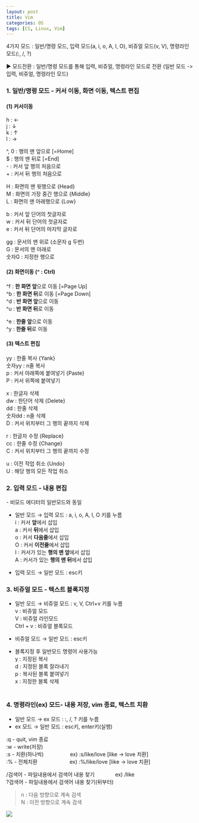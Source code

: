 ```yaml
---
layout: post
title: Vim
categories: OS
tags: [CS, Linux, Vim]
---
```


4가지 모드 : 일반/명령 모드, 입력 모드(a, i, o, A, I, O), 비쥬얼 모드(v, V), 명령라인 모드(:, /, ?)

▶ 모드전환 : 일반/명령 모드를 통해 입력, 비쥬얼, 명령라인 모드로 전환 (일반 모드 -> 입력, 비쥬얼, 명령라인 모드)

### 1\. 일반/명령 모드 - 커서 이동, 화면 이동, 텍스트 편집

#### (1) 커서이동  
h : ←  
j : ↓  
k : ↑  
l : →  

^, 0 : 행의 맨 앞으로  [=Home]  
$ : 행의 맨 뒤로   [=End]   
\- : 커서 앞 행의 처음으로   
\+ : 커서 뒤 행의 처음으로 

H : 화면의 맨 윗행으로  {Head}  
M : 화면의 가장 중간 행으로  {Middle}  
L : 화면의 맨 아래행으로  {Low}  

b : 커서 앞 단어의 첫글자로  
w : 커서 뒤 단어의 첫글자로  
e : 커서 뒤 단어의 마지막 글자로  

gg : 문서의 맨 위로  (소문자 g 두번)  
G : 문서의 맨 아래로  
숫자G : 지정한 행으로 

#### (2) 화면이동 (^ : Ctrl)  
^f : **한 화면 앞**으로 이동  [=Page Up]    
^b : **한 화면 뒤**로 이동  [=Page Down]  
^d : **반 화면 앞**으로 이동  
^u : **반 화면 뒤**로 이동  

^e : **한줄 앞**으로 이동  
^y : **한줄 뒤**로 이동  

#### (3) 텍스트 편집   
yy : 한줄 복사  {Yank}  
숫자yy : n줄 복사  
p : 커서 아래쪽에 붙여넣기  {Paste}  
P : 커서 위쪽에 붙여넣기  

x : 한글자 삭제  
dw : 한단어 삭제  {Delete}  
dd : 한줄 삭제  
숫자dd : n줄 삭제  
D : 커서 위치부터 그 행의 끝까지 삭제  

r : 한글자 수정  {Replace}  
cc : 한줄 수정 {Change}  
C : 커서 위치부터 그 행의 끝까지 수정

u : 이전 작업 취소  {Undo}  
U : 해당 행의 모든 작업 취소  

### 2\. 입력 모드 - 내용 편집
 \- 비모드 에디터의 일반모드와 동일

* 일반 모드 → 입력 모드 : a, i, o, A, I, O 키를 누름  
    i : 커서 **앞**에서 삽입  
    a : 커서 **뒤**에서 삽입  
    o : 커서 **다음줄**에서 삽입  
    O : 커서 **이전줄**에서 삽입  
    I : 커서가 있는 **행의 맨 앞**에서 삽입  
    A : 커서가 있는 **행의 맨 뒤**에서 삽입  

* 입력 모드 → 일반 모드 : esc키

### 3\. 비쥬얼 모드 - 텍스트 블록지정

* 일반 모드 → 비쥬얼 모드 : v, V, Ctrl+v 키를 누름  
  v : 비쥬얼 모드   
  V : 비쥬얼 라인모드  
  Ctrl + v : 비쥬얼 블록모드  
 
* 비쥬얼 모드 → 일반 모드 : esc키

* 블록지정 후 일반모드 명령어 사용가능   
  y : 지정된 복사  
  d : 지정된 블록 잘라내기  
  p : 복사된 블록 붙여넣기  
  x : 지정한 블록 삭제  
  

### 4\. 명령라인(ex) 모드- 내용 저장, vim 종료, 텍스트 치환

* 일반 모드 → ex 모드 : :, /, ? 키를 누름  
* ex 모드 → 일반 모드 : esc키, enter키(실행)

:q - quit, vim 종료  
:w - write(저장)  
:s - 치환(하나씩)                  ex) :s/like/love \[like -> love 치환\]  
:% - 전체치환                      ex) :%/like/love \[like -> love 치환\]  

/검색어 - 파일내용에서 검색어 내용 찾기              ex) /like  
?검색어 - 파일내용에서 검색어 내용 찾기(뒤부터)
> n : 다음 방향으로 계속 검색  
> N : 이전 방향으로 계속 검색


![](https://img1.daumcdn.net/thumb/R1280x0/?scode=mtistory2&fname=https%3A%2F%2Fblog.kakaocdn.net%2Fdn%2FrbPIH%2FbtqxFTBNmFe%2FOLQD2v4Ub4AIsFOilpHLpK%2Fimg.jpg)